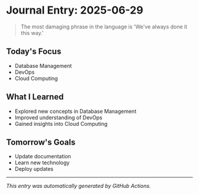 # Journal Entry: 2025-06-29

> The most damaging phrase in the language is 'We've always done it this way.'

## Today's Focus
- Database Management
- DevOps
- Cloud Computing

## What I Learned
- Explored new concepts in Database Management
- Improved understanding of DevOps
- Gained insights into Cloud Computing

## Tomorrow's Goals
- Update documentation
- Learn new technology
- Deploy updates

---
*This entry was automatically generated by GitHub Actions.*